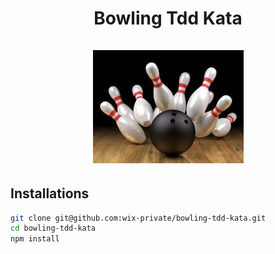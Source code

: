 <h1 align="center">
Bowling Tdd Kata
<br><br>
<img width="241" src ="bowling-logo.png" />
</h1>

## Installations
```bash
git clone git@github.com:wix-private/bowling-tdd-kata.git
cd bowling-tdd-kata
npm install
```
